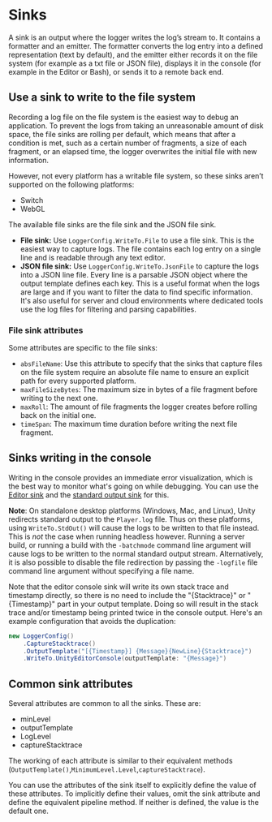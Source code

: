 # Sinks

A sink is an output where the logger writes the log’s stream to. It contains a formatter and an emitter.
The formatter converts the log entry into a defined representation (text by default), and the emitter either records it on the file system (for example as a txt file or JSON file), displays it in the console (for example in the Editor or Bash), or sends it to a remote back end.

## Use a sink to write to the file system

Recording a log file on the file system is the easiest way to debug an application. To prevent the logs from taking an unreasonable amount of disk space, the file sinks are rolling per default, which means that after a condition is met, such as  a certain number of fragments, a size of each fragment, or an elapsed time, the logger overwrites the initial file with new information. 

However, not every platform has a writable file system, so these sinks aren’t supported on the following platforms:

* Switch
* WebGL

The available file sinks are the file sink and the JSON file sink.

* **File sink:** Use `LoggerConfig.WriteTo.File` to use a file sink. This is the easiest way to capture logs. The file contains each log entry on a single line and is readable through any text editor.
* **JSON file sink:** Use `LoggerConfig.WriteTo.JsonFile` to capture the logs into a JSON line file. Every line is a parsable JSON object where the output template defines each key. This is a useful format when the logs are large and if you want to filter the data to find specific information. It's also useful for server and cloud environments where dedicated tools use the log files for filtering and parsing capabilities.

### File sink attributes

Some attributes are specific to the file sinks:

* `absFileName`: Use this attribute to specify that the sinks that capture files on the file system require an absolute file name to ensure an explicit path for every supported platform.
* `maxFileSizeBytes`: The maximum size in bytes of a file fragment before writing to the next one.
* `maxRoll`: The amount of file fragments the logger creates before rolling back on the initial one.
* `timeSpan`: The maximum time duration before writing the next file fragment.

## Sinks writing in the console

Writing in the console provides an immediate error visualization, which is the best way to monitor what's going on while debugging. You can use the [Editor sink](xref:Unity.Logging.Sinks.UnityEditorConsoleSink) and the [standard output sink](xref:Unity.Logging.Sinks.StdOutSinkSystem) for this.

**Note**: On standalone desktop platforms (Windows, Mac, and Linux), Unity redirects standard output to the `Player.log` file. Thus on these platforms, using `WriteTo.StdOut()` will cause the logs to be written to that file instead. This is _not_ the case when running headless however. Running a server build, or running a build with the `-batchmode` command line argument will cause logs to be written to the normal standard output stream. Alternatively, it is also possible to disable the file redirection by passing the `-logfile` file command line argument without specifying a file name.

Note that the editor console sink will write its own stack trace and timestamp directly, so there is no need to include the "{Stacktrace}" or "{Timestamp}" part in your output template. Doing so will result in the stack trace and/or timestamp being printed twice in the console output. Here's an example configuration that avoids the duplication:

```csharp
new LoggerConfig()
    .CaptureStacktrace()
    .OutputTemplate("[{Timestamp}] {Message}{NewLine}{Stacktrace}")
    .WriteTo.UnityEditorConsole(outputTemplate: "{Message}")
```

## Common sink attributes

Several attributes are common to all the sinks. These are:

* minLevel
* outputTemplate
* LogLevel
* captureStacktrace

The working of each attribute is similar to their equivalent methods (`OutputTemplate()`,`MinimumLevel.Level`,`captureStacktrace`).

You can use the attributes of the sink itself to explicitly define the value of these attributes. To implicitly define their values, omit the sink attribute and define the equivalent pipeline method. If neither is defined, the value is the default one. 
